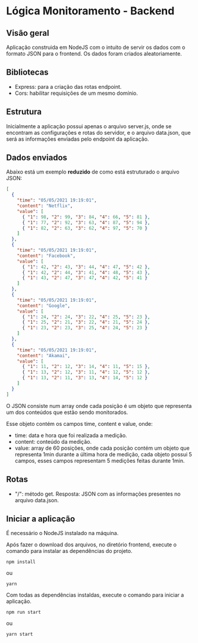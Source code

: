 # Lógica Monitoramento - Backend

## Visão geral

Aplicação construida em NodeJS com o intuito de servir os dados com o formato JSON para o frontend. Os dados foram criados aleatoriamente.

## Bibliotecas

- Express: para a criação das rotas endpoint.
- Cors: habilitar requisições de um mesmo domínio.

## Estrutura

Inicialmente a aplicação possui apenas o arquivo server.js, onde se encontram as configurações e rotas do servidor, e o arquivo data.json, que será as informações enviadas pelo endpoint da aplicação.

## Dados enviados

Abaixo está um exemplo **reduzido** de como está estruturado o arquivo JSON:

```json
[
  {
    "time": "05/05/2021 19:19:01",
    "content": "Netflix",
    "value": [
      { "1": 98, "2": 99, "3": 84, "4": 66, "5": 81 },
      { "1": 77, "2": 92, "3": 63, "4": 87, "5": 94 },
      { "1": 82, "2": 63, "3": 62, "4": 97, "5": 70 }
    ]
  },
  {
    "time": "05/05/2021 19:19:01",
    "content": "Facebook",
    "value": [
      { "1": 42, "2": 43, "3": 44, "4": 47, "5": 42 },
      { "1": 42, "2": 44, "3": 41, "4": 48, "5": 43 },
      { "1": 43, "2": 47, "3": 47, "4": 42, "5": 41 }
    ]
  },
  {
    "time": "05/05/2021 19:19:01",
    "content": "Google",
    "value": [
      { "1": 24, "2": 24, "3": 22, "4": 25, "5": 23 },
      { "1": 25, "2": 21, "3": 22, "4": 21, "5": 24 },
      { "1": 23, "2": 23, "3": 25, "4": 24, "5": 23 }
    ]
  },
  {
    "time": "05/05/2021 19:19:01",
    "content": "Akamai",
    "value": [
      { "1": 11, "2": 12, "3": 14, "4": 11, "5": 15 },
      { "1": 13, "2": 12, "3": 11, "4": 12, "5": 12 },
      { "1": 13, "2": 11, "3": 13, "4": 14, "5": 12 }
    ]
  }
]
```

O JSON consiste num array onde cada posição é um objeto que representa um dos conteúdos que estão sendo monitorados.

Esse objeto contém os campos time, content e value, onde:

- time: data e hora que foi realizada a medição.
- content: conteúdo da medição.
- value: array de 60 posições, onde cada posição contém um objeto que representa 1min durante a última hora de medição, cada objeto possui 5 campos, esses campos representam 5 medições feitas durante 1min.

## Rotas

- "/": método get. Resposta: JSON com as informações presentes no arquivo data.json.

## Iniciar a aplicação

É necessário o NodeJS instalado na máquina.

Após fazer o download dos arquivos, no diretório frontend, execute o comando para instalar as dependências do projeto.

```shell
npm install
```
ou
```shell
yarn
```

Com todas as dependências instaldas, execute o comando para iniciar a aplicação.

```shell
npm run start
```
ou
```shell
yarn start
```